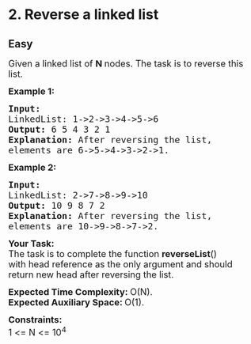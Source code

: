 # 2. Reverse a linked list
## Easy 
<div class="problem-statement">
                <p></p><p><span style="font-size:18px">Given a linked list of <strong>N </strong>nodes. The task is to reverse this list.</span></p>

<p><strong><span style="font-size:18px">Example 1:</span></strong></p>

<pre><strong><span style="font-size:18px">Input:
</span></strong><span style="font-size:18px">LinkedList: 1-&gt;2-&gt;3-&gt;4-&gt;5-&gt;6
<strong>Output: </strong>6 5 4 3 2 1<strong>
Explanation: </strong>After reversing the list, 
elements are 6-&gt;5-&gt;4-&gt;3-&gt;2-&gt;1.</span>
</pre>

<p><strong><span style="font-size:18px">Example 2:</span></strong></p>

<pre><strong><span style="font-size:18px">Input:
</span></strong><span style="font-size:18px">LinkedList: 2-&gt;7-&gt;8-&gt;9-&gt;10
<strong>Output: </strong>10 9 8 7 2<strong>
Explanation: </strong>After reversing the list,
elements are&nbsp;10-&gt;9-&gt;8-&gt;7-&gt;2.</span></pre>

<p><span style="font-size:18px"><strong>Your&nbsp;Task:</strong><br>
The task is to complete the function <strong>reverseList</strong>() with&nbsp;head reference as the only argument and should return new head after reversing the list.</span></p>

<p><span style="font-size:18px"><strong>Expected Time Complexity:&nbsp;</strong>O(N).<br>
<strong>Expected Auxiliary Space:&nbsp;</strong>O(1).</span></p>

<p><span style="font-size:18px"><strong>Constraints:</strong><br>
1 &lt;= N &lt;= 10<sup>4</sup></span></p>

<p>&nbsp;</p>
 <p></p>
            </div>